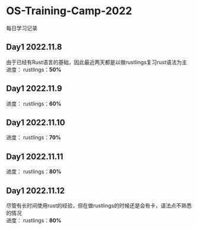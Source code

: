 # OS-Training-Camp-2022
每日学习记录

## Day1 2022.11.8
由于已经有Rust语言的基础，因此最近两天都是以做rustlings复习rust语法为主  
进度： rustlings：**50%**
## Day1 2022.11.9   
进度： rustlings：**60%**   
## Day1 2022.11.10   
进度： rustlings：**70%**   
## Day1 2022.11.11   
进度： rustlings：**80%**   
## Day1 2022.11.12   
尽管有长时间使用rust的经验，但在做rustlings的时候还是会有卡，语法点不熟悉的情况   
进度： rustlings：**80%**   

